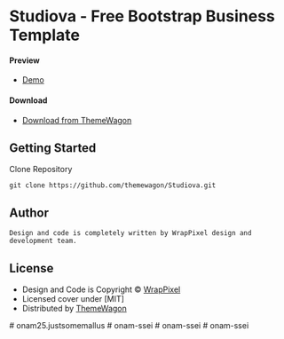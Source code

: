 # Studiova - Free Bootstrap Business Template
#### Preview

 - [Demo](https://themewagon.github.io/Studiova/)

#### Download
 - [Download from ThemeWagon]()

## Getting Started

Clone Repository
```
git clone https://github.com/themewagon/Studiova.git
```

## Author 
```
Design and code is completely written by WrapPixel design and development team.  
```

## License

 - Design and Code is Copyright &copy; [WrapPixel](https://www.wrappixel.com/)
 - Licensed cover under [MIT] 
 - Distributed by [ThemeWagon](https://themewagon.com)

#   o n a m 2 5 . j u s t s o m e m a l l u s  
 #   o n a m - s s e i  
 #   o n a m - s s e i  
 #   o n a m - s s e i  
 
